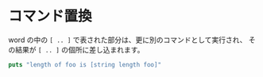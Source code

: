 # コマンド置換

word の中の `[ .. ]` で表された部分は、更に別のコマンドとして実行され、
その結果が `[ .. ]` の個所に差し込まれます。

```tcl
puts "length of foo is [string length foo]"
```
